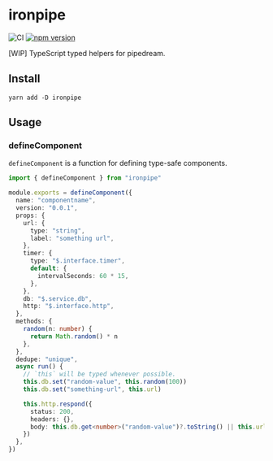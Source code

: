 # ironpipe

![CI](https://github.com/ci7lus/ironpipe/workflows/CI/badge.svg)
[![npm version](https://img.shields.io/npm/v/ironpipe)](https://www.npmjs.com/package/ironpipe)

[WIP] TypeScript typed helpers for pipedream.

## Install

```shell
yarn add -D ironpipe
```

## Usage

### defineComponent

`defineComponent` is a function for defining type-safe components.

```ts
import { defineComponent } from "ironpipe"

module.exports = defineComponent({
  name: "componentname",
  version: "0.0.1",
  props: {
    url: {
      type: "string",
      label: "something url",
    },
    timer: {
      type: "$.interface.timer",
      default: {
        intervalSeconds: 60 * 15,
      },
    },
    db: "$.service.db",
    http: "$.interface.http",
  },
  methods: {
    random(n: number) {
      return Math.random() * n
    },
  },
  dedupe: "unique",
  async run() {
    // `this` will be typed whenever possible.
    this.db.set("random-value", this.random(100))
    this.db.set("something-url", this.url)

    this.http.respond({
      status: 200,
      headers: {},
      body: this.db.get<number>("random-value")?.toString() || this.url,
    })
  },
})
```
